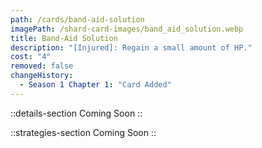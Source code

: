 ```yaml
---
path: /cards/band-aid-solution
imagePath: /shard-card-images/band_aid_solution.webp
title: Band-Aid Solution
description: "[Injured]: Regain a small amount of HP."
cost: "4"
removed: false
changeHistory:
  - Season 1 Chapter 1: "Card Added"
---
```


::details-section
Coming Soon
::

::strategies-section
Coming Soon
::

